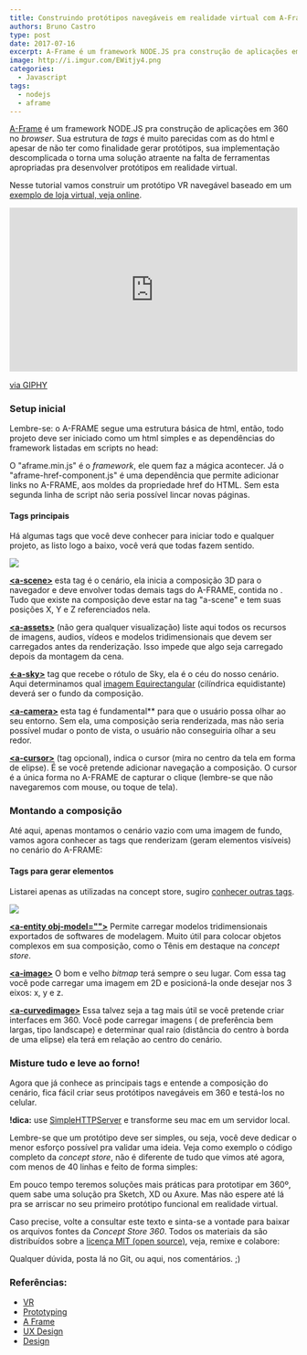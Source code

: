 ```yaml
---
title: Construindo protótipos navegáveis em realidade virtual com A-Frame
authors: Bruno Castro
type: post
date: 2017-07-16
excerpt: A-Frame é um framework NODE.JS pra construção de aplicações em 360 no browser.
image: http://i.imgur.com/EWitjy4.png
categories:
  - Javascript
tags:
  - nodejs
  - aframe
---
```


[A-Frame](https://aframe.io/) é um framework NODE.JS pra construção de
aplicações em 360 no *browser*. Sua estrutura de *tags* é muito parecidas com as
do html e apesar de não ter como finalidade gerar protótipos, sua implementação
descomplicada o torna uma solução atraente na falta de ferramentas apropriadas
pra desenvolver protótipos em realidade virtual.

Nesse tutorial vamos construir um protótipo VR navegável baseado em um [exemplo
de loja virtual, veja online](https://conceptstore360.github.io/).

<div style="max-width: 800px; width:100%;height:0;padding-bottom:57%;position:relative;"><iframe src="https://giphy.com/embed/l1BgSQsZviwBFQa6k" width="100%" height="100%" style="max-width: 800px; position:absolute" frameBorder="0" class="giphy-embed" allowFullScreen></iframe></div><p><a href="https://giphy.com/gifs/vr-virtual-reality-360-l1BgSQsZviwBFQa6k">via GIPHY</a></p>

### Setup inicial

Lembre-se: o A-FRAME segue uma estrutura básica de html, então, todo projeto
deve ser iniciado como um html simples e as dependências do framework listadas
em scripts no head:

<script src="https://gist.github.com/brunocastro/9151dd5192370ae2a795f08218ebd3e6.js"></script>

O "aframe.min.js" é o *framework*, ele quem faz a mágica acontecer. Já o
"aframe-href-component.js" é uma dependência que permite adicionar links no
A-FRAME, aos moldes da propriedade href do HTML. Sem esta segunda linha de
script não seria possível lincar novas páginas.

#### Tags principais

Há algumas tags que você deve conhecer para iniciar todo e qualquer projeto, as
listo logo a baixo, você verá que todas fazem sentido.

![](https://cdn-images-1.medium.com/max/800/1*Rgsn-5qqCdg2vkmEaCGhnw.png)

**[&lt;a-scene&gt;](https://aframe.io/docs/0.6.0/core/scene.html)** esta tag é o cenário,
ela inicia a composição 3D para o navegador e deve envolver todas demais tags do
A-FRAME, contida no <body>. Tudo que existe na composição deve estar na tag
"a-scene" e tem suas posições X, Y e Z referenciados nela.

**[&lt;a-assets&gt;](https://aframe.io/docs/0.6.0/core/asset-management-system.html)** (não gera qualquer visualização) liste aqui todos os recursos de imagens,
audios, vídeos e modelos tridimensionais que devem ser carregados antes da
renderização. Isso impede que algo seja carregado depois da montagem da cena.

<script src="https://gist.github.com/brunocastro/2df875cac225bb784563812307cba268.js"></script>

**[&lt;-a-sky&gt;](https://aframe.io/docs/0.6.0/primitives/a-sky.html)** tag que
recebe o rótulo de Sky, ela é o céu do nosso cenário. Aqui determinamos qual
[imagem Equirectangular](https://www.flickr.com/groups/equirectangular/)
(cilíndrica equidistante) deverá ser o fundo da composição.

<script src="https://gist.github.com/brunocastro/1e0bf49a80998255dc348bf20d27f814.js"></script>

**[&lt;a-camera&gt;](https://aframe.io/docs/0.6.0/primitives/a-camera.html)** esta tag
 é fundamental** para que o usuário possa olhar ao seu entorno. Sem ela, uma
composição seria renderizada, mas não seria possível mudar o ponto de vista, o
usuário não conseguiria olhar a seu redor.

<script src="https://gist.github.com/brunocastro/85e32127f4f6025d280866361d388b90.js"></script>

**[&lt;a-cursor&gt;](https://aframe.io/docs/0.6.0/primitives/a-cursor.html)** (tag
opcional), indica o cursor (mira no centro da tela em forma de elipse). É se você
pretende adicionar navegação a composição. O cursor é a única forma no A-FRAME
de capturar o clique (lembre-se que não navegaremos com mouse, ou toque de
tela).

### Montando a composição

Até aqui, apenas montamos o cenário vazio com uma imagem de fundo, vamos agora
conhecer as tags que renderizam (geram elementos visíveis) no cenário do
A-FRAME:

#### Tags para gerar elementos

Listarei apenas as utilizadas na concept store, sugiro [conhecer outras
tags](https://aframe.io/docs/).

![](https://cdn-images-1.medium.com/max/1000/1*YpuSoi-CU63POpmnktyyhA.png)

**[&lt;a-entity
obj-model=""&gt;](https://aframe.io/docs/0.6.0/components/obj-model.html)**
Permite carregar modelos tridimensionais exportados de softwares de modelagem.
Muito útil para colocar objetos complexos em sua composição, como o Tênis em
destaque na *concept store*.

<script src="https://gist.github.com/brunocastro/57155df22d5b9962a9c5e365822d2a8a.js"></script>

**[&lt;a-image&gt;](https://aframe.io/docs/0.6.0/primitives/a-image.html)** O bom e
velho *bitmap* terá sempre o seu lugar. Com essa tag você pode carregar uma
imagem em 2D e posicioná-la onde desejar nos 3 eixos: x, y e z.

<script src="https://gist.github.com/brunocastro/7fb72f50a566dbe9223d3c4058dbfa25.js"></script>

**[&lt;a-curvedimage&gt;](https://aframe.io/docs/0.6.0/primitives/a-curvedimage.html)**
Essa talvez seja a tag mais útil se você pretende criar interfaces em 360.
Você pode carregar imagens ( de preferência bem largas, tipo landscape) e
determinar qual raio (distância do centro à borda de uma elipse) ela terá em
relação ao centro do cenário.

<script src="https://gist.github.com/brunocastro/6f2b67fd5ae4d9422c3baf59c76ef2eb.js"></script>

### Misture tudo e leve ao forno!

Agora que já conhece as principais tags e entende a composição do cenário, fica
fácil criar seus protótipos navegáveis em 360 e testá-los no celular.<br>

**!dica:** use
[SimpleHTTPServer](http://www.scottmadethis.net/interactive/simpleserver/) e
transforme seu mac em um servidor local.

Lembre-se que um protótipo deve ser simples, ou seja, você deve dedicar o menor
esforço possível pra validar uma ideia. Veja como exemplo o código completo da
*concept store*, não é diferente de tudo que vimos até agora, com menos de 40
linhas e feito de forma simples:

<script src="https://gist.github.com/brunocastro/2f2606fca0906a75db1e44f660b4946b.js"></script>

Em pouco tempo teremos soluções mais práticas para prototipar em 360º, quem sabe
uma solução pra Sketch, XD ou Axure. Mas não espere até lá pra se arriscar no
seu primeiro protótipo funcional em realidade virtual.

Caso precise, volte a consultar este texto e sinta-se a vontade para baixar os
arquivos fontes da *Concept Store 360*. Todos os materiais da são distribuídos
sobre a [licença MIT (open source)](https://pt.wikipedia.org/wiki/LicenÃ§a_MIT),
veja, remixe e colabore:

Qualquer dúvida, posta lá no Git, ou aqui, nos comentários. ;)

### Referências:
* [VR](https://medium.com/tag/vr?source=post)
* [Prototyping](https://medium.com/tag/prototyping?source=post)
* [A Frame](https://medium.com/tag/a-frame?source=post)
* [UX Design](https://medium.com/tag/ux-design?source=post)
* [Design](https://medium.com/tag/design?source=post)
